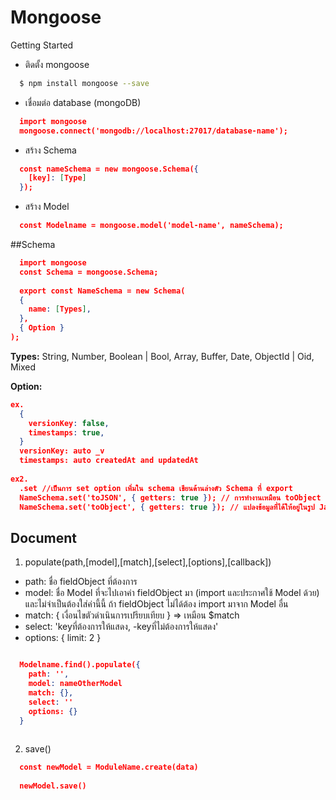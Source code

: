 # Mongoose

Getting Started

- ติดตั้ง mongoose
```bash
  $ npm install mongoose --save
```

- เชื่อมต่อ database (mongoDB)
```json
  import mongoose
  mongoose.connect('mongodb://localhost:27017/database-name');
```

- สร้าง Schema
```json
  const nameSchema = new mongoose.Schema({
    [key]: [Type]
  });
```

- สร้าง Model
```json
  const Modelname = mongoose.model('model-name', nameSchema);
```

##Schema
```json
  import mongoose
  const Schema = mongoose.Schema;
  
  export const NameSchema = new Schema(
  {
    name: [Types],
  },
  { Option }
);
```
**Types:** String, Number, Boolean | Bool, Array, Buffer, Date, ObjectId | Oid, Mixed

**Option:**
```json
ex.
  {
    versionKey: false,
    timestamps: true,
  }
  versionKey: auto _v
  timestamps: auto createdAt and updatedAt
  
ex2.
  .set //เป็นการ set option เพิ่มใน schema เขียนด้านล่างตัว Schema ที่ export
  NameSchema.set('toJSON', { getters: true }); // การทำงานเหมือน toObject แต่ใช้ได้เฉพาะ เมื่อ Document นั้นมีการใช้ toJSON ภายใน
  NameSchema.set('toObject', { getters: true }); // แปลงข้อมูลที่ได้ให้อยู่ในรูป JavaScript Object
```

## Document
1. populate(path,[model],[match],[select],[options],[callback]) 
  - path: ชื่อ fieldObject ที่ต้องการ
  - model: ชื่อ Model ที่จะไปเอาค่า fieldObject มา (import และประกาศใช้ Model ด้วย)  และไม่จำเป็นต้องใส่ค่านี้นี้ ถ้า fieldObject ไม่ได้ต้อง import มาจาก Model อื่น
  - match: { เงื่อนไขตัวดำเนินการเปรียบเทียบ } => เหมือน $match
  - select: 'keyที่ต้องการให้แสดง, -keyที่ไม่ต้องการให้แสดง'
  - options: { limit: 2 }

```json

  Modelname.find().populate({
    path: '',
    model: nameOtherModel
    match: {}, 
    select: ''
    options: {}
  }
  
```

2. save()

```json
  const newModel = ModuleName.create(data)
  
  newModel.save()
```
